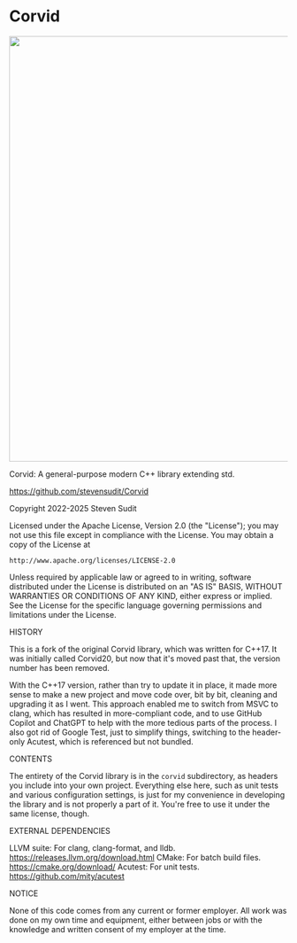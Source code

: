 # Corvid
<img src="https://upload.wikimedia.org/wikipedia/commons/0/0a/Corvus-brachyrhynchos-001.jpg" height=768 width=768>

Corvid: A general-purpose modern C++ library extending std.

https://github.com/stevensudit/Corvid

Copyright 2022-2025 Steven Sudit

Licensed under the Apache License, Version 2.0 (the "License");
you may not use this file except in compliance with the License.
You may obtain a copy of the License at

    http://www.apache.org/licenses/LICENSE-2.0

Unless required by applicable law or agreed to in writing, software
distributed under the License is distributed on an "AS IS" BASIS,
WITHOUT WARRANTIES OR CONDITIONS OF ANY KIND, either express or implied.
See the License for the specific language governing permissions and
limitations under the License.


HISTORY

This is a fork of the original Corvid library, which was written for C++17. It was initially called Corvid20, but now that it's moved past that, the version number has been removed.

With the C++17 version, rather than try to update it in place, it made more sense to make a new project and move code over, bit by bit, cleaning and upgrading it as I went. This approach enabled me to switch from MSVC to clang, which has resulted in more-compliant code, and to use GitHub Copilot and ChatGPT to help with the more tedious parts of the process. I also got rid of Google Test, just to simplify things, switching to the header-only Acutest, which is referenced but not bundled.


CONTENTS

The entirety of the Corvid library is in the `corvid` subdirectory, as headers you include into your own project. Everything else here, such as unit tests and various configuration settings, is just for my convenience in developing the library and is not properly a part of it. You're free to use it under the same license, though.


EXTERNAL DEPENDENCIES

LLVM suite: For clang, clang-format, and lldb. https://releases.llvm.org/download.html
CMake: For batch build files. https://cmake.org/download/
Acutest: For unit tests. https://github.com/mity/acutest


NOTICE

None of this code comes from any current or former employer. All work was done on my own time and equipment, either between jobs or with the knowledge and written consent of my employer at the time.
